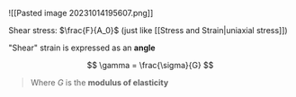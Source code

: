 ![[Pasted image 20231014195607.png]]

Shear stress: $\frac{F}{A_0}$ (just like [[Stress and Strain|uniaxial stress]])

"Shear" strain is expressed as an **angle**

$$
\gamma = \frac{\sigma}{G}
$$
> Where $G$ is the **modulus of elasticity**


